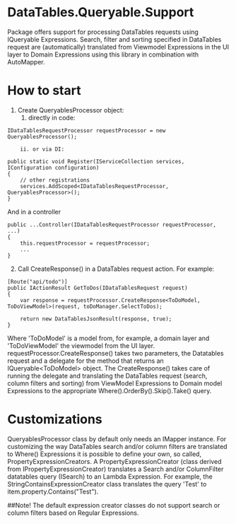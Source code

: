 # DataTables.Queryable.Support
Package offers support for processing DataTables requests using IQueryable Expressions. Search, filter and sorting specified in DataTables request are (automatically) translated from Viewmodel Expressions in the UI layer to Domain Expressions using this library in combination with AutoMapper.

# How to start

1. Create QueryablesProcessor object:
   1. directly in code:
```
IDataTablesRequestProcessor requestProcessor = new QueryablesProcessor();
```
        ii. or via DI:
```
public static void Register(IServiceCollection services, IConfiguration configuration)
{
    // other registrations
    services.AddScoped<IDataTablesRequestProcessor, QueryablesProcessor>();
}
```
And in a controller
```
public ...Controller(IDataTablesRequestProcessor requestProcessor, ...)
{
    this.requestProcessor = requestProcessor;
    ...
}
```
   
2. Call CreateResponse() in a DataTables request action. For example:

```
[Route("api/todo")]
public IActionResult GetToDos(IDataTablesRequest request)
{
    var response = requestProcessor.CreateResponse<ToDoModel, ToDoViewModel>(request, toDoManager.SelectToDos);
            
    return new DataTablesJsonResult(response, true);
}
```

Where 'ToDoModel' is a model from, for example, a domain layer and 'ToDoViewModel' the viewmodel from the UI layer. 
requestProcessor.CreateResponse() takes two parameters, the Datatables request and a delegate for the method that returns an IQueryable\<ToDoModel> object.
The CreateResponse() takes care of running the delegate and translating the DataTables request (search, column filters and sorting) from ViewModel Expressions to Domain model Expressions to the appropriate Where().OrderBy().Skip().Take() query.

# Customizations
QueryablesProcessor class by default only needs an IMapper instance. For customizing the way DataTables search and/or column filters are translated to Where() Expressions it is possible to define your own, so called, PropertyExpressionCreators. 
A PropertyExpressionCreator (class derived from IPropertyExpressionCreator) translates a Search and/or ColumnFilter datatables query (ISearch) to an Lambda Expression.
For example, the StringContainsExpressionCreator class translates the query 'Test' to item.property.Contains("Test").

##Note!
The default expression creator classes do not support search or column filters based on Regular Expressions. 